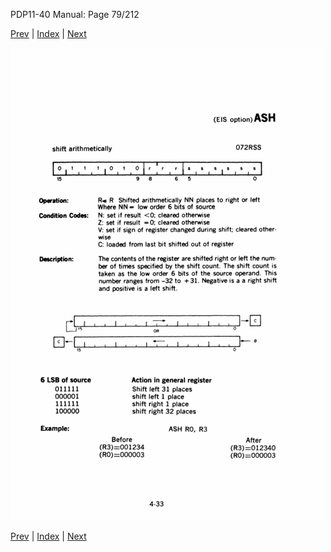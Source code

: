 PDP11-40 Manual: Page 79/212

[Prev](pdp11-40-000078.html) | [Index](index.html) | [Next](pdp11-40-000080.html)

![](pdp11-40-000079.gif)

[Prev](pdp11-40-000078.html) | [Index](index.html) | [Next](pdp11-40-000080.html)

